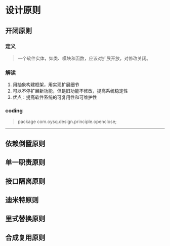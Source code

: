 
# 设计原则

## 开闭原则

### 定义
> 一个软件实体，如类、模块和函数，应该对扩展开放，对修改关闭。

### 解读
1. 用抽象构建框架，用实现扩展细节
2. 可以不停扩展新功能，但是旧功能不修改，提高系统稳定性
3. 优点：提高软件系统的可复用性和可维护性

### coding

> package com.oysq.design.principle.openclose;

---

## 依赖倒置原则

## 单一职责原则

## 接口隔离原则

## 迪米特原则

## 里式替换原则

## 合成复用原则
